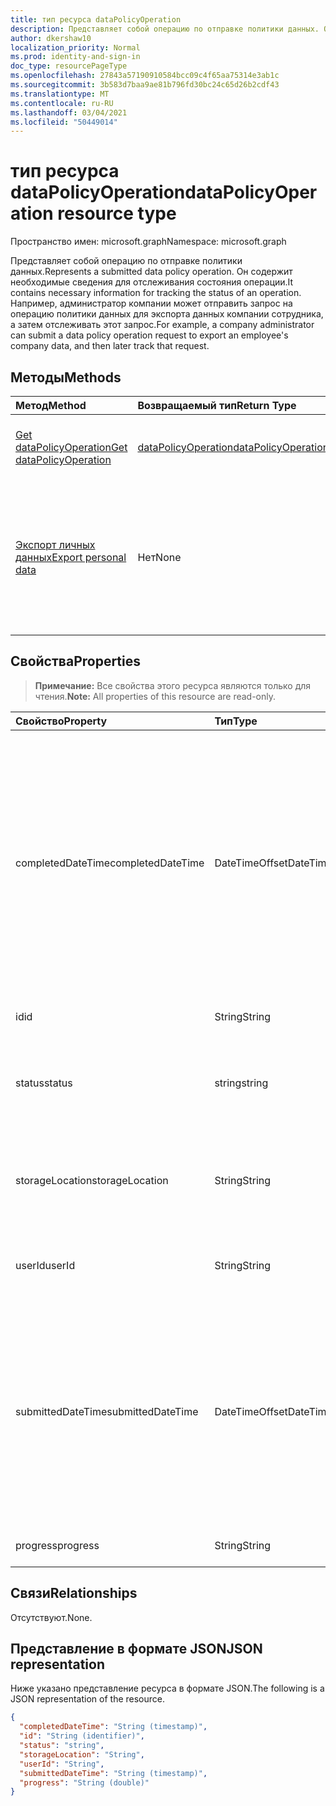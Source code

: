 ```yaml
---
title: тип ресурса dataPolicyOperation
description: Представляет собой операцию по отправке политики данных. Он содержит необходимые сведения для отслеживания состояния операции. Например, администратор компании может отправить запрос на операцию политики данных для экспорта данных компании сотрудника, а затем отслеживать этот запрос.
author: dkershaw10
localization_priority: Normal
ms.prod: identity-and-sign-in
doc_type: resourcePageType
ms.openlocfilehash: 27843a57190910584bcc09c4f65aa75314e3ab1c
ms.sourcegitcommit: 3b583d7baa9ae81b796fd30bc24c65d26b2cdf43
ms.translationtype: MT
ms.contentlocale: ru-RU
ms.lasthandoff: 03/04/2021
ms.locfileid: "50449014"
---
```

# <a name="datapolicyoperation-resource-type"></a><span data-ttu-id="aea98-105">тип ресурса dataPolicyOperation</span><span class="sxs-lookup"><span data-stu-id="aea98-105">dataPolicyOperation resource type</span></span>

<span data-ttu-id="aea98-106">Пространство имен: microsoft.graph</span><span class="sxs-lookup"><span data-stu-id="aea98-106">Namespace: microsoft.graph</span></span>

<span data-ttu-id="aea98-107">Представляет собой операцию по отправке политики данных.</span><span class="sxs-lookup"><span data-stu-id="aea98-107">Represents a submitted data policy operation.</span></span> <span data-ttu-id="aea98-108">Он содержит необходимые сведения для отслеживания состояния операции.</span><span class="sxs-lookup"><span data-stu-id="aea98-108">It contains necessary information for tracking the status of an operation.</span></span> <span data-ttu-id="aea98-109">Например, администратор компании может отправить запрос на операцию политики данных для экспорта данных компании сотрудника, а затем отслеживать этот запрос.</span><span class="sxs-lookup"><span data-stu-id="aea98-109">For example, a company administrator can submit a data policy operation request to export an employee's company data, and then later track that request.</span></span>

## <a name="methods"></a><span data-ttu-id="aea98-110">Методы</span><span class="sxs-lookup"><span data-stu-id="aea98-110">Methods</span></span>

| <span data-ttu-id="aea98-111">Метод</span><span class="sxs-lookup"><span data-stu-id="aea98-111">Method</span></span>           | <span data-ttu-id="aea98-112">Возвращаемый тип</span><span class="sxs-lookup"><span data-stu-id="aea98-112">Return Type</span></span>    |<span data-ttu-id="aea98-113">Описание</span><span class="sxs-lookup"><span data-stu-id="aea98-113">Description</span></span>|
|:---------------|:--------|:----------|
|[<span data-ttu-id="aea98-114">Get dataPolicyOperation</span><span class="sxs-lookup"><span data-stu-id="aea98-114">Get dataPolicyOperation</span></span>](../api/datapolicyoperation-get.md) | [<span data-ttu-id="aea98-115">dataPolicyOperation</span><span class="sxs-lookup"><span data-stu-id="aea98-115">dataPolicyOperation</span></span>](datapolicyoperation.md) |<span data-ttu-id="aea98-116">Извлечение свойств **объекта dataPolicyOperation.**</span><span class="sxs-lookup"><span data-stu-id="aea98-116">Retrieve properties of the **dataPolicyOperation** object.</span></span>|
|[<span data-ttu-id="aea98-117">Экспорт личных данных</span><span class="sxs-lookup"><span data-stu-id="aea98-117">Export personal data</span></span>](../api/user-exportpersonaldata.md) | <span data-ttu-id="aea98-118">Нет</span><span class="sxs-lookup"><span data-stu-id="aea98-118">None</span></span> |<span data-ttu-id="aea98-119">Отправка запроса на операцию политики данных для экспорта данных пользователя организации, которые можно прочитать с помощью [Get dataPolicyOperation](../api/datapolicyoperation-get.md)</span><span class="sxs-lookup"><span data-stu-id="aea98-119">Submit a data policy operation request to export organizational user's data which can later be read using [Get dataPolicyOperation](../api/datapolicyoperation-get.md)</span></span>|

## <a name="properties"></a><span data-ttu-id="aea98-120">Свойства</span><span class="sxs-lookup"><span data-stu-id="aea98-120">Properties</span></span>

> <span data-ttu-id="aea98-121">**Примечание:** Все свойства этого ресурса являются только для чтения.</span><span class="sxs-lookup"><span data-stu-id="aea98-121">**Note:** All properties of this resource are read-only.</span></span>

| <span data-ttu-id="aea98-122">Свойство</span><span class="sxs-lookup"><span data-stu-id="aea98-122">Property</span></span>     | <span data-ttu-id="aea98-123">Тип</span><span class="sxs-lookup"><span data-stu-id="aea98-123">Type</span></span>   |<span data-ttu-id="aea98-124">Описание</span><span class="sxs-lookup"><span data-stu-id="aea98-124">Description</span></span>|
|:---------------|:--------|:----------|
|<span data-ttu-id="aea98-125">completedDateTime</span><span class="sxs-lookup"><span data-stu-id="aea98-125">completedDateTime</span></span>|<span data-ttu-id="aea98-126">DateTimeOffset</span><span class="sxs-lookup"><span data-stu-id="aea98-126">DateTimeOffset</span></span>|<span data-ttu-id="aea98-127">Представляет, когда запрос на эту операцию политики данных был выполнен во время UTC с помощью формата ISO 8601.</span><span class="sxs-lookup"><span data-stu-id="aea98-127">Represents when the request for this data policy operation was completed, in UTC time, using the ISO 8601 format.</span></span> <span data-ttu-id="aea98-128">Например, значение полуночи 1 января 2014 г. в формате UTC выглядит так: `'2014-01-01T00:00:00Z'`.</span><span class="sxs-lookup"><span data-stu-id="aea98-128">For example, midnight UTC on Jan 1, 2014 would look like this: `'2014-01-01T00:00:00Z'`.</span></span> <span data-ttu-id="aea98-129">Null до завершения операции.</span><span class="sxs-lookup"><span data-stu-id="aea98-129">Null until the operation completes.</span></span>|
|<span data-ttu-id="aea98-130">id</span><span class="sxs-lookup"><span data-stu-id="aea98-130">id</span></span>|<span data-ttu-id="aea98-131">String</span><span class="sxs-lookup"><span data-stu-id="aea98-131">String</span></span>| <span data-ttu-id="aea98-132">Уникальный ключ для этой операции.</span><span class="sxs-lookup"><span data-stu-id="aea98-132">Unique key for this operation.</span></span> |
|<span data-ttu-id="aea98-133">status</span><span class="sxs-lookup"><span data-stu-id="aea98-133">status</span></span>|<span data-ttu-id="aea98-134">string</span><span class="sxs-lookup"><span data-stu-id="aea98-134">string</span></span>| <span data-ttu-id="aea98-135">Возможные значения: `notStarted`, `running`, `complete`, `failed`, `unknownFutureValue`.</span><span class="sxs-lookup"><span data-stu-id="aea98-135">Possible values are: `notStarted`, `running`, `complete`, `failed`, `unknownFutureValue`.</span></span>|
|<span data-ttu-id="aea98-136">storageLocation</span><span class="sxs-lookup"><span data-stu-id="aea98-136">storageLocation</span></span>|<span data-ttu-id="aea98-137">String</span><span class="sxs-lookup"><span data-stu-id="aea98-137">String</span></span>|<span data-ttu-id="aea98-138">Расположение URL-адреса, куда экспортируются данные для запросов на экспорт.</span><span class="sxs-lookup"><span data-stu-id="aea98-138">The URL location to where data is being exported for export requests.</span></span>|
|<span data-ttu-id="aea98-139">userId</span><span class="sxs-lookup"><span data-stu-id="aea98-139">userId</span></span>|<span data-ttu-id="aea98-140">String</span><span class="sxs-lookup"><span data-stu-id="aea98-140">String</span></span>|<span data-ttu-id="aea98-141">ID для пользователя, на котором выполняется операция.</span><span class="sxs-lookup"><span data-stu-id="aea98-141">The id for the user on whom the operation is performed.</span></span>|
|<span data-ttu-id="aea98-142">submittedDateTime</span><span class="sxs-lookup"><span data-stu-id="aea98-142">submittedDateTime</span></span>|<span data-ttu-id="aea98-143">DateTimeOffset</span><span class="sxs-lookup"><span data-stu-id="aea98-143">DateTimeOffset</span></span>|<span data-ttu-id="aea98-144">Представляет при отправке запроса на эту операцию данных во время UTC с помощью формата ISO 8601.</span><span class="sxs-lookup"><span data-stu-id="aea98-144">Represents when the request for this data operation was submitted, in UTC time, using the ISO 8601 format.</span></span> <span data-ttu-id="aea98-145">Например, значение полуночи 1 января 2014 г. в формате UTC выглядит так: `'2014-01-01T00:00:00Z'`.</span><span class="sxs-lookup"><span data-stu-id="aea98-145">For example, midnight UTC on Jan 1, 2014 would look like this: `'2014-01-01T00:00:00Z'`</span></span>|
|<span data-ttu-id="aea98-146">progress</span><span class="sxs-lookup"><span data-stu-id="aea98-146">progress</span></span>|<span data-ttu-id="aea98-147">String</span><span class="sxs-lookup"><span data-stu-id="aea98-147">String</span></span>|<span data-ttu-id="aea98-148">Указывает ход операции.</span><span class="sxs-lookup"><span data-stu-id="aea98-148">Specifies the progress of an operation.</span></span>|

## <a name="relationships"></a><span data-ttu-id="aea98-149">Связи</span><span class="sxs-lookup"><span data-stu-id="aea98-149">Relationships</span></span>
<span data-ttu-id="aea98-150">Отсутствуют.</span><span class="sxs-lookup"><span data-stu-id="aea98-150">None.</span></span>


## <a name="json-representation"></a><span data-ttu-id="aea98-151">Представление в формате JSON</span><span class="sxs-lookup"><span data-stu-id="aea98-151">JSON representation</span></span>

<span data-ttu-id="aea98-152">Ниже указано представление ресурса в формате JSON.</span><span class="sxs-lookup"><span data-stu-id="aea98-152">The following is a JSON representation of the resource.</span></span>

<!-- {
  "blockType": "resource",
  "optionalProperties": [

  ],
  "@odata.type": "microsoft.graph.dataPolicyOperation"
}-->

```json
{
  "completedDateTime": "String (timestamp)",
  "id": "String (identifier)",
  "status": "string",
  "storageLocation": "String",
  "userId": "String",
  "submittedDateTime": "String (timestamp)", 
  "progress": "String (double)"
}

```

<!-- uuid: 8fcb5dbc-d5aa-4681-8e31-b001d5168d79
2015-10-25 14:57:30 UTC -->
<!-- {
  "type": "#page.annotation",
  "description": "dataPolicyOperation resource",
  "keywords": "",
  "section": "documentation",
  "tocPath": ""
}-->


